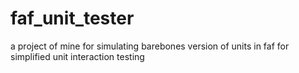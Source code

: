 # faf_unit_tester
a project of mine for simulating barebones version of units in faf for simplified unit interaction testing
